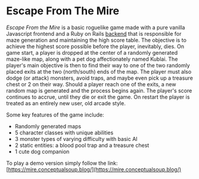 # Escape From The Mire

_Escape From the Mire_ is a basic roguelike game made with a pure vanilla Javascript frontend and a Ruby on Rails [backend](https://github.com/m4thayus/escape-from-the-mire-backend) that is responsible for maze generation and maintaining the high score table. The objective is to achieve the highest score possible before the player, inevitably, dies. On game start, a player is dropped at the center of a randomly generated maze-like map, along with a pet dog affectionately named Kublai. The player's main objective is then to find their way to one of the two randomly placed exits at the two (north/south) ends of the map. The player must also dodge (or attack) monsters, avoid traps, and maybe even pick up a treasure chest or 2 on their way. Should a player reach one of the exits, a new random map is generated and the process begins again. The player's score continues to accrue, until they die or exit the game. On restart the player is treated as an entirely new user, old arcade style.

Some key features of the game include:
- Randomly generated maps
- 5 character classes with unique abilities
- 3 monster types of varying difficulty with basic AI
- 2 static entities: a blood pool trap and a treasure chest
- 1 cute dog companion

To play a demo version simply follow the link:
    [https://mire.conceptualsoup.blog/](https://mire.conceptualsoup.blog/)